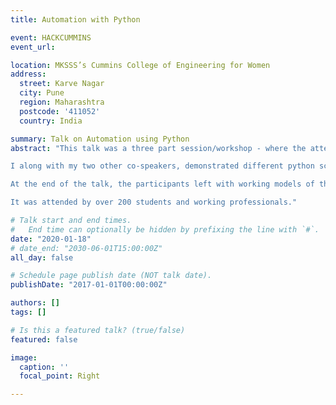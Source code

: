 ```yaml
---
title: Automation with Python

event: HACKCUMMINS
event_url:

location: MKSSS’s Cummins College of Engineering for Women
address:
  street: Karve Nagar
  city: Pune
  region: Maharashtra
  postcode: '411052'
  country: India

summary: Talk on Automation using Python
abstract: "This talk was a three part session/workshop - where the attendees were taken from ground up with Python and are able to perform some intermediate level stuff to automate their life.

I along with my two other co-speakers, demonstrated different python scripts about making bulk certificates, organizing files to directories based on the extensions of the files, Google search any keyword from the clipboard, etc.

At the end of the talk, the participants left with working models of their own version of different automation scripts, mindset on how to automate and few resources and references to keep the learning on.

It was attended by over 200 students and working professionals."

# Talk start and end times.
#   End time can optionally be hidden by prefixing the line with `#`.
date: "2020-01-18"
# date_end: "2030-06-01T15:00:00Z"
all_day: false

# Schedule page publish date (NOT talk date).
publishDate: "2017-01-01T00:00:00Z"

authors: []
tags: []

# Is this a featured talk? (true/false)
featured: false

image:
  caption: ''
  focal_point: Right

---
```


